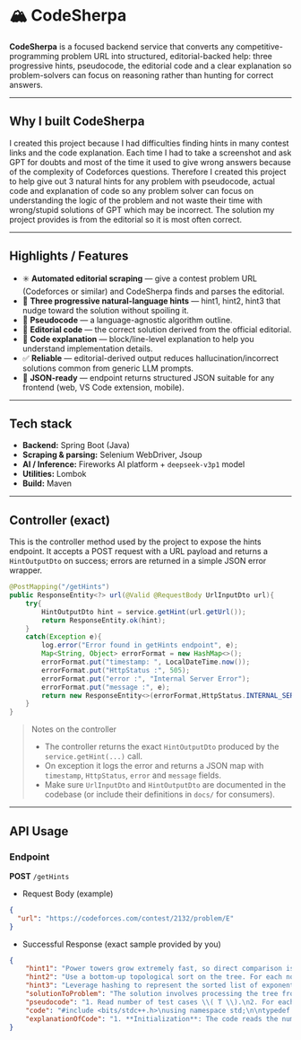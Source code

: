 # 🏔️ CodeSherpa

**CodeSherpa** is a focused backend service that converts any competitive-programming problem URL into structured, editorial-backed help: three progressive hints, pseudocode, the editorial code and a clear explanation so problem-solvers can focus on reasoning rather than hunting for correct answers.

---

## Why I built CodeSherpa

I created this project because I had difficulties finding hints in many contest links and the code explanation. Each time I had to take a screenshot and ask GPT for doubts and most of the time it used to give wrong answers because of the complexity of Codeforces questions. Therefore I created this project to help give out 3 natural hints for any problem with pseudocode, actual code and explanation of code so any problem solver can focus on understanding the logic of the problem and not waste their time with wrong/stupid solutions of GPT which may be incorrect. The solution my project provides is from the editorial so it is most often correct.

---

## Highlights / Features

* ✳️ **Automated editorial scraping** — give a contest problem URL (Codeforces or similar) and CodeSherpa finds and parses the editorial.
* 🧭 **Three progressive natural-language hints** — hint1, hint2, hint3 that nudge toward the solution without spoiling it.
* 🧾 **Pseudocode** — a language-agnostic algorithm outline.
* 🧩 **Editorial code** — the correct solution derived from the official editorial.
* 🧠 **Code explanation** — block/line-level explanation to help you understand implementation details.
* ✅ **Reliable** — editorial-derived output reduces hallucination/incorrect solutions common from generic LLM prompts.
* 🔁 **JSON-ready** — endpoint returns structured JSON suitable for any frontend (web, VS Code extension, mobile).

---

## Tech stack

* **Backend:** Spring Boot (Java)
* **Scraping & parsing:** Selenium WebDriver, Jsoup
* **AI / Inference:** Fireworks AI platform + `deepseek-v3p1` model
* **Utilities:** Lombok
* **Build:** Maven

---

## Controller (exact)

This is the controller method used by the project to expose the hints endpoint. It accepts a POST request with a URL payload and returns a `HintOutputDto` on success; errors are returned in a simple JSON error wrapper.

```java
@PostMapping("/getHints")
public ResponseEntity<?> url(@Valid @RequestBody UrlInputDto url){
    try{
        HintOutputDto hint = service.getHint(url.getUrl());
        return ResponseEntity.ok(hint);
    }
    catch(Exception e){
        log.error("Error found in getHints endpoint", e);
        Map<String, Object> errorFormat = new HashMap<>();
        errorFormat.put("timestamp: ", LocalDateTime.now());
        errorFormat.put("HttpStatus :", 505);
        errorFormat.put("error :", "Internal Server Error");
        errorFormat.put("message :", e);
        return new ResponseEntity<>(errorFormat,HttpStatus.INTERNAL_SERVER_ERROR);
    }
}
```

> Notes on the controller
>
> * The controller returns the exact `HintOutputDto` produced by the `service.getHint(...)` call.
> * On exception it logs the error and returns a JSON map with `timestamp`, `HttpStatus`, `error` and `message` fields.
> * Make sure `UrlInputDto` and `HintOutputDto` are documented in the codebase (or include their definitions in `docs/` for consumers).

---

## API Usage

### Endpoint

**POST** `/getHints`

* Request Body (example)

```json
{
  "url": "https://codeforces.com/contest/2132/problem/E"
}
```

* Successful Response (exact sample provided by you)

```json
{
    "hint1": "Power towers grow extremely fast, so direct comparison is infeasible. Instead, compare them by their lexicographical order when the exponents are sorted. This requires comparing the sorted lists of exponents recursively.\n\n###",
    "hint2": "Use a bottom-up topological sort on the tree. For each node, maintain a sorted list (via a persistent segment tree) of its children's rankings, allowing efficient lexicographical comparisons.\n\n###",
    "hint3": "Leverage hashing to represent the sorted list of exponents. Use a priority queue to process nodes from leaves to the root, updating each node's hash value based on its children's hashes and rankings.\n\n---\n\n###",
    "solutionToProblem": "The solution involves processing the tree from leaves to the root (topological sort). For each leaf node, \\( f_u(x) = x \\), which is the smallest power tower. For an internal node \\( u \\), \\( f_u(x) = x^{f_{l[u]}(x)^{f_{r[u]}(x)} \\). To compare two nodes \\( u \\) and \\( v \\), we compare the sorted lists of exponents (the children's power towers) lexicographically. This is done efficiently by storing each node's sorted list as a persistent segment tree that supports hashing. The algorithm starts by pushing all leaves into a priority queue. Nodes are processed in increasing order of their power tower values. When a node is popped, it is assigned a rank, and its parent's dependencies are updated. The parent's hash value is computed by combining the hashes of its children in sorted order. The process continues until the root is processed.\n\n---\n\n###",
    "pseudocode": "1. Read number of test cases \\( T \\).\n2. For each test case:\n   a. Read number of nodes \\( n \\).\n   b. Initialize arrays: \\( l \\), \\( r \\), \\( fa \\), \\( d \\) (in-degree), \\( rk \\), \\( h \\) (hash).\n   c. Initialize a persistent segment tree and a priority queue.\n   d. For each leaf node (in-degree 0), set its hash to 1 and push it into the priority queue.\n   e. While the queue is not empty:\n        i. Pop the smallest node \\( u \\) (based on hash value).\n        ii. If \\( u \\)'s hash is new, increment the total rank counter.\n        iii. Assign \\( u \\) the current rank.\n        iv. Decrement the in-degree of its parent.\n        v. If the parent's in-degree becomes 0, compute its hash by combining the hashes of its children in sorted order (using the segment tree) and push it into the queue.\n3. Output the order of nodes processed.\n\n---\n\n###",
    "code": "#include <bits/stdc++.h>\nusing namespace std;\n\ntypedef unsigned long long ull;\n\nconst int MAXN = 4e5 + 10;\n\null A = mt19937_64(time(0))();\n\ninline ull shift(ull x) {\n    x ^= A;\n    x ^= x << 13;\n    x ^= x >> 7;\n    x ^= x << 11;\n    x ^= A;\n    return x;\n}\n\nstruct Node {\n    int l, r, num;\n    ull val;\n} tree[MAXN * 20];\nint cnt, root[MAXN];\n\nvoid add(int &p, int pre, int l, int r, int k, ull x) {\n    tree[p = ++cnt] = tree[pre];\n    tree[p].val += x;\n    tree[p].num++;\n    if (l == r) return;\n    int mid = (l + r) >> 1;\n    if (k <= mid) add(tree[p].l, tree[pre].l, l, mid, k, x);\n    else add(tree[p].r, tree[pre].r, mid + 1, r, k, x);\n}\n\nbool find(int p, int pre, int l, int r) {\n    if (l == r) return tree[p].num > tree[pre].num;\n    int mid = (l + r) >> 1;\n    if (tree[tree[p].r].val == tree[tree[pre].r].val)\n        return find(tree[p].l, tree[pre].l, l, mid);\n    else\n        return find(tree[p].r, tree[pre].r, mid + 1, r);\n}\n\nint n, l[MAXN], r[MAXN], fa[MAXN], d[MAXN];\nint rk[MAXN], tot, lst;\null h[MAXN];\n\nstruct Compare {\n    bool operator()(int x, int y) {\n        if (h[x] == h[y]) return x > y;\n        return find(root[x], root[y], 1, n);\n    }\n};\n\npriority_queue<int, vector<int>, Compare> q;\n\nvoid upd(int u) {\n    h[u] = h[l[u]] + shift(h[r[u]]);\n    add(root[u], root[l[u]], 1, n, rk[r[u]], shift(h[r[u]]));\n}\n\nint main() {\n    int T;\n    scanf("%d", &T);\n    while (T--) {\n        scanf("%d", &n);\n        cnt = lst = tot = 0;\n        for (int i = 1; i <= n; i++) {\n            root[i] = 0;\n            d[i] = 0;\n        }\n        for (int i = 1; i <= n; i++) {\n            scanf("%d %d", &l[i], &r[i]);\n            if (l[i] && r[i]) d[i] = 2;\n            fa[l[i]] = i;\n            fa[r[i]] = i;\n        }\n        for (int i = 1; i <= n; i++) {\n            if (d[i] == 0) {\n                h[i] = 1;\n                q.push(i);\n            }\n        }\n        while (!q.empty()) {\n            int u = q.top();\n            q.pop();\n            if (h[u] != h[lst]) tot++;\n            lst = u;\n            rk[u] = tot;\n            printf("%d ", u);\n            int parent = fa[u];\n            if (parent == 0) continue;\n            d[parent]--;\n            if (d[parent] == 0) {\n                upd(parent);\n                q.push(parent);\n            }\n        }\n        printf("\\n");\n    }\n    return 0;\n}\n\n---\n\n###",
    "explanationOfCode": "1. **Initialization**: The code reads the number of test cases. For each test case, it reads the number of nodes and initializes arrays for left child, right child, parent, in-degree, rank, and hash value.\n2. **Tree Processing**: For each node, if it has children, its in-degree is set to 2. Leaves (in-degree 0) are pushed into a priority queue with a hash value of 1.\n3. **Priority Queue Processing**: The queue is sorted such that the node with the smallest power tower value (based on hash) is popped first. When popped, the node is assigned a rank. Its parent's in-degree is decremented. If the parent's in-degree becomes zero, its hash is computed by combining the hashes of its children (using a persistent segment tree to maintain sorted order) and it is pushed into the queue.\n4. **Hashing and Segment Tree**: The `shift` function randomizes and mixes the hash. The `add` function updates the segment tree with a new node's hash. The `find` function compares two segment trees to determine which represents a larger sorted list.\n5. **Output**: The order in which nodes are popped from the queue is printed, representing the increasing order of their power tower values."
}

```

